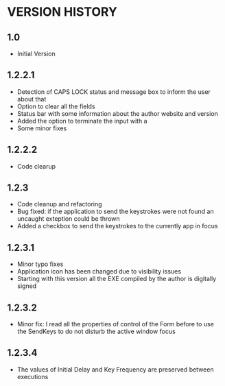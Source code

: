 # VERSION HISTORY

## 1.0 

- Initial Version

## 1.2.2.1

- Detection of CAPS LOCK status and message box to inform the user about that
- Option to clear all the fields
- Status bar with some information about the author website and version
- Added the option to terminate the input with a <CR>
- Some minor fixes

## 1.2.2.2
- Code clearup

## 1.2.3

- Code cleanup and refactoring
- Bug fixed: if the application to send the keystrokes were not found an uncaught exteption could be thrown
- Added a checkbox to send the keystrokes to the currently app in focus

## 1.2.3.1
- Minor typo fixes
- Application icon has been changed due to visibility issues
- Starting with this version all the EXE compiled by the author is digitally signed

## 1.2.3.2
- Minor fix: I read all the properties of control of the Form before to use the SendKeys to do not disturb the active window focus

## 1.2.3.4
- The values of Initial Delay and Key Frequency are preserved between executions
